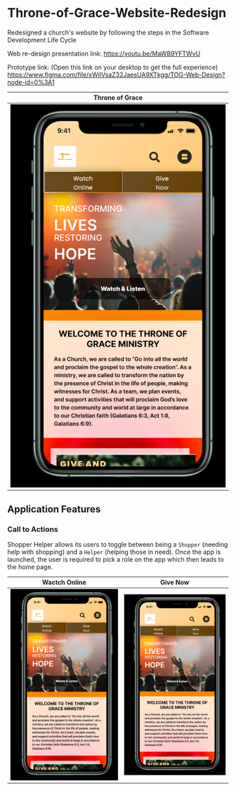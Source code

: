 # Throne-of-Grace-Website-Redesign
Redesigned a church's website by following the steps in the Software Development Life Cycle

Web re-design presentation link: https://youtu.be/MaWB9YFTWvU

Prototype link: (Open this link on your desktop to get the full experience)
https://www.figma.com/file/xWjIVsaZ32JaesUA9XTkgg/TOG-Web-Design?node-id=0%3A1

| Throne of Grace |
| :------------: |
| ![Throne of Grace Website Redesigned](https://github.com/oreogunlude/Throne-of-Grace-Website-Redesigned/blob/main/Iphone%20Prototype%20Screenshots/Home.png) |

## Application Features

### Call to Actions

Shopper Helper allows its users to toggle between being a `Shopper` (needing help with shopping) and a `Helper` (helping those in need). 
Once the app is launched, the user is required to pick a role on the app which then leads to the home page.

| Wactch Online | Give Now |
| :------------: | :----------: |
| ![Throne of Grace Website Redesigned](https://github.com/oreogunlude/Throne-of-Grace-Website-Redesigned/blob/main/Iphone%20Prototype%20Screenshots/Home.png) | ![Throne of Grace Website Redesigned](https://github.com/oreogunlude/Throne-of-Grace-Website-Redesigned/blob/main/Iphone%20Prototype%20Screenshots/Home.png) |

